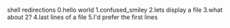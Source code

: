 shell redirections
0.hello world
1.confused_smiley
2.lets display a file
3.what about 2?
4.last lines of a file
5.I'd prefer the first lines
